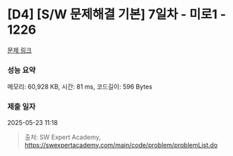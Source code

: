 # [D4] [S/W 문제해결 기본] 7일차 - 미로1 - 1226 

[문제 링크](https://swexpertacademy.com/main/code/problem/problemDetail.do?contestProbId=AV14vXUqAGMCFAYD) 

### 성능 요약

메모리: 60,928 KB, 시간: 81 ms, 코드길이: 596 Bytes

### 제출 일자

2025-05-23 11:18



> 출처: SW Expert Academy, https://swexpertacademy.com/main/code/problem/problemList.do